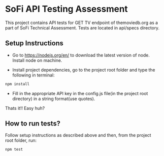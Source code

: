 # SoFi API Testing Assessment

This project contains API tests for GET TV endpoint of themoviedb.org as a part of SoFi Technical Assessment. Tests are located in api/specs directory.

## Setup Instructions
* Go to https://nodejs.org/en/ to download the latest version of node. Install node on machine.

* Install project dependencies, go to the project root folder and type the following in terminal:
```sh
npm install
```

* Fill in the appropriate API key in the config.js file(in the project root directory) in a string format(use quotes).

Thats it!! Easy huh?

## How to run tests?
Follow setup instructions as described above and then, from the project root folder, run:
```sh
npm test
```
